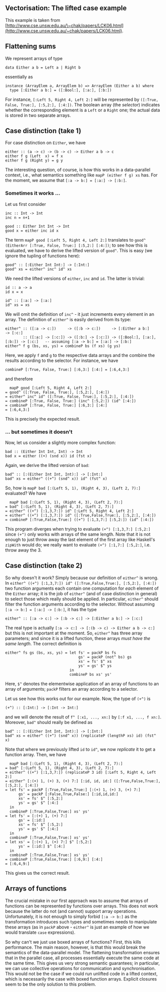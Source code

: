 ## Vectorisation: The lifted case example


This example is taken from [http://www.cse.unsw.edu.au/\~chak/papers/LCK06.html](http://www.cse.unsw.edu.au/~chak/papers/LCK06.html).

## Flattening sums


We represent arrays of type

```wiki
data Either a b = Left a | Right b
```


essentially as

```wiki
instance (ArrayElem a, ArrayElem b) => ArrayElem (Either a b) where
  type [:Either a b:] = ([:Bool:], [:a:], [:b:])
```


For instance, `[:Left 5, Right 4, Left 2:]` will be represented by `([:True, False, True:], [:5,2:], [:4:])`. The boolean array (the *selector*) indicates whether the corresponding element is a `Left` or a `Right` one; the actual data is stored in two separate arrays.

## Case distinction (take 1)


For case distinction on `Either`, we have

```wiki
either :: (a -> c) -> (b -> c) -> Either a b -> c
either f g (Left  x) = f x
either f g (Right y) = g y
```


The interesting question, of course, is how this works in a data-parallel context, i.e., what semantics something like `mapP (either f g) xs` has. For the moment, we assume that `[:a -> b:] = [:a:] -> [:b:]`.

### Sometimes it works …


Let us first consider

```wiki
inc :: Int -> Int
inc n = n+1

good :: Either Int Int -> Int
good x = either inc id x
```


The term `mapP good [:Left 5, Right 4, Left 2:]` translates to `good^ (EitherArr [:True, False, True:] [:5,2:] [:4:])`; to see how this is evaluated, we have to derive the lifted version of `good^`. This is easy (we ignore the tupling of functions here):

```wiki
good^ :: [:Either Int Int:] -> [:Int:]
good^ xs = either^ inc^ id^ xs
```


We need the lifted versions of `either`, `inc` and `id`. The latter is trivial:

```wiki
id :: a -> a
id x = x

id^ :: [:a:] -> [:a:]
id^ xs = xs
```


We will omit the definition of `inc^` - it just increments every element in an array. The definition of `either^` is easily derived from its type:

```wiki
either^ :: ([:a -> c:])     -> ([:b -> c:])     -> [:Either a b:]           -> [:c:]
        :: ([:a:] -> [:c:]) -> ([:b:] -> [:c:]) -> ([:Bool:], [:a:], [:b:]) -> [:c:]   -- assuming [:a -> b:] = [:a:] -> [:b:]
either^ f g (bs, xs, ys) = combineP bs (f xs) (g ys)
```


Here, we apply `f` and `g` to the respective data arrays and the combine the results according to the selector. For instance, we have

```wiki
combineP [:True, False, True:] [:6,3:] [:4:] = [:6,4,3:]
```


and therefore

```wiki
  mapP good [:Left 5, Right 4, Left 2:]
= good^ ([:True, False, True:], [:5,2:], [:4:])
= either^ inc^ id^ ([:True, False, True:], [:5,2:], [:4:])
= combineP [:True, False, True:] (inc^ [:5,2:]) (id^ [:4:])
= combineP [:True, False, True:] [:6,3:] [:4:]
= [:6,4,3:]
```


This is precisely the expected result.

### ... but sometimes it doesn't


Now, let us consider a slightly more complex function:

```wiki
bad :: (Either Int Int, Int) -> Int
bad x = either ((+) (snd x)) id (fst x)
```


Again, we derive the lifted version of `bad`:

```wiki
bad^ :: [:(Either Int Int, Int):] -> [:Int:]
bad^ xs = either^ ((+^) (snd^ x)) id^ (fst^ x)
```


So, how is `mapP bad [:(Left 5, 1), (Right 4, 3), (Left 2, 7):]` evaluated? We have

```wiki
  mapP bad [:(Left 5, 1), (Right 4, 3), (Left 2, 7):]
= bad^ [:(Left 5, 1), (Right 4, 3), (Left 2, 7):]
= either^ ((+^) [:1,3,7:]) id^ [:Left 5, Right 4, Left 2:]
= either^ ((+^) [:1,3,7:]) id^ ([:True,False,True:], [:5,2:], [:4:])
= combineP [:True,False,True:] ((+^) [:1,3,7:] [:5,2:]) (id^ [:4:])
```


This program diverges when trying to evaluate `(+^) [:1,3,7:] [:5,2:]` since `(+^)` only works with arrays of the same length. Note that it is not enough to just throw away the last element of the first array like Haskell's `zipWith` would do; we really want to evaluate `(+^) [:1,7:] [:5,2:]`, i.e. throw away the 3.

## Case distinction (take 2)


So why doesn't it work? Simply because our definition of `either^` is wrong. In `either^ ((+^) [:1,3,7:]) id^ ([:True,False,True:], [:5,2:], [:4:])` two function arguments each contain one computation for *each* element of the `Either` array; it is the job of `either^` (and of case distinction in general) to select those which really should be applied. In particular, `either^` should filter the function arguments according to the selector. Without assuming `[:a -> b:] = [:a:] -> [:b:]`, it has the type

```wiki
either^ :: [:a -> c:] -> [:b -> c:] -> [:Either a b:] -> [:c:]
```


The real type is actually `[:a -> c:] -> [:(b -> c) -> Either a b -> c:]` but this is not important at the moment. So, `either^` has three array parameters; and since it is a lifted function, these arrays *must have the same length*. The correct definition is

```wiki
either^ fs gs (bs, xs, ys) = let fs' = packP bs fs
                                 gs' = packP (not^ bs) gs
                                 xs' = fs' $^ xs
                                 ys' = gs' $^ ys
                             in
                             combineP bs xs' ys'
```


Here, `$^` denotes the elementwise application of an array of functions to an array of arguments; `packP` filters an array according to a selector.


Let us see how this works out for our example. Now, the type of `(+^)` is

```wiki
(+^) :: [:Int:] -> [:Int -> Int:]
```


and we will denote the result of `f^ [:x1, ..., xn:]` by `[:f x1, ..., f xn:]`. Moreover, `bad^` should really be defined as

```wiki
bad^ :: [:(Either Int Int, Int):] -> [:Int:]
bad^ xs = either^ ((+^) (snd^ x)) (replicateP (lengthP xs) id) (fst^ x)
```


Note that where we previously lifted `id` to `id^`, we now *replicate* it to get a function array. Then, we have

```wiki
  mapP bad [:(Left 5, 1), (Right 4, 3), (Left 2, 7):]
= bad^ [:(Left 5, 1), (Right 4, 3), (Left 2, 7):]
= either^ ((+^) [:1,3,7:]) (replicateP 3 id) [:Left 5, Right 4, Left 2:]
= either^ [:(+) 1, (+) 3, (+) 7:] [:id, id, id:] ([:True,False,True:], [:5,2:], [:4:])
= let fs' = packP [:True,False,True:] [:(+) 1, (+) 3, (+) 7:]
      gs' = packP [:False,True,False:] [:id,id,id:]
      xs' = fs' $^ [:5,2:]
      ys' = gs' $^ [:4:]
  in
  combineP [:True,False,True:] xs' ys'
= let fs' = [:(+) 1, (+) 7:]
      gs' = [:id:]
      xs' = fs' $^ [:5,2:]
      ys' = gs' $^ [:4:]
  in
  combineP [:True,False,True:] xs' ys'
= let xs' = [:(+) 1, (+) 7:] $^ [:5,2:]
      ys' = [:id:] $^ [:4:]
  in
  combineP [:True,False,True:] xs' ys'
= combineP [:True,False,True:] [:6,9:] [:4:]
= [:6,4,9:]
```


This gives us the correct result.

## Arrays of functions


The crucial mistake in our first approach was to assume that arrays of functions can be represented by functions over arrays. This does not work because the latter do not (and cannot) support array operations. Unfortunately, it is not enough to simply forbid `[:a -> b:]` as the transformation introduces such types and sometimes needs to manipulate these arrays (as in `packP` above - `either^` is just an example of how we would translate `case` expressions).


So why can't we just use boxed arrays of functions? First, this kills performance. The main reason, however, is that this would break the semantics of the data-parallel model. The flattening transformation ensures that in the parallel case, all processes essentially execute the same code at the same time. This gives us very strong semantic guarantees; in particular, we can use collective operations for communication and synchronisation. This would not be the case if we could run unlifted code in a lifted context, which is necessarily the case with boxed function arrays. Explicit closures seem to be the only solution to this problem.
